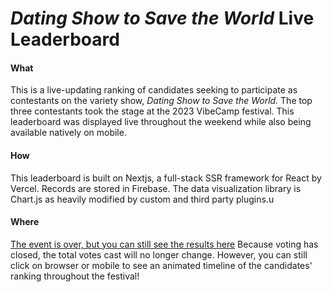 # _Dating Show to Save the World_ Live Leaderboard

#### What

This is a live-updating ranking of candidates seeking to participate as contestants on the variety show, _Dating Show to Save the World._ The top three contestants took the stage at the 2023 VibeCamp festival. This leaderboard was displayed live throughout the weekend while also being available natively on mobile.

#### How

This leaderboard is built on Nextjs, a full-stack SSR framework for React by Vercel. Records are stored in Firebase. The data visualization library is Chart.js as heavily modified by custom and third party plugins.u

#### Where

[The event is over, but you can still see the results here](https://vibecamp-graph.vercel.app) Because voting has closed, the total votes cast will no longer change. However, you can still click on browser or mobile to see an animated timeline of the candidates' ranking throughout the festival!
